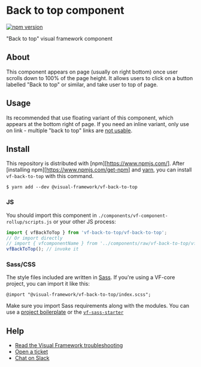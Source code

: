 # Back to top component

[![npm version](https://badge.fury.io/js/%40visual-framework%2Fvf-back-to-top.svg)](https://badge.fury.io/js/%40visual-framework%2Fvf-back-to-top)

"Back to top" visual framework component

## About

This component appears on page (usually on right bottom) once user scrolls down to 100% of the page height.
It allows users to click on a button labelled "Back to top" or similar, and take user to top of page.

## Usage

Its recommended that use floating variant of this component, which appears at the bottom right of page.
If you need an inline variant, only use on link - multiple "back to top" links are [not usable](https://www.nngroup.com/articles/back-to-top).

## Install

This repository is distributed with [npm][https://www.npmjs.com/]. After [installing npm][https://www.npmjs.com/get-npm] and [yarn](https://classic.yarnpkg.com/en/docs/install), you can install `vf-back-to-top` with this command.

```
$ yarn add --dev @visual-framework/vf-back-to-top
```

### JS

You should import this component in `./components/vf-component-rollup/scripts.js` or your other JS process:

```js
import { vfBackToTop } from 'vf-back-to-top/vf-back-to-top';
// Or import directly
// import { vfcomponentName } from '../components/raw/vf-back-to-top/vf-back-to-top.js';
vfBackToTop(); // invoke it
```

### Sass/CSS

The style files included are written in [Sass](https://sass-lang.com/). If you're using a VF-core project, you can import it like this:

```
@import "@visual-framework/vf-back-to-top/index.scss";
```

Make sure you import Sass requirements along with the modules. You can use a [project boilerplate](https://stable.visual-framework.dev/building/) or the [`vf-sass-starter`](https://stable.visual-framework.dev/components/vf-sass-starter/)

## Help

- [Read the Visual Framework troubleshooting](https://stable.visual-framework.dev/troubleshooting/)
- [Open a ticket](https://github.com/visual-framework/vf-core/issues)
- [Chat on Slack](https://join.slack.com/t/visual-framework/shared_invite/enQtNDAxNzY0NDg4NTY0LWFhMjEwNGY3ZTk3NWYxNWVjOWQ1ZWE4YjViZmY1YjBkMDQxMTNlNjQ0N2ZiMTQ1ZTZiMGM4NjU5Y2E0MjM3ZGQ)
